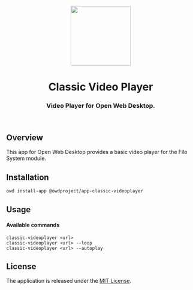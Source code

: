 <p align="center">
  <img width="160" height="160" src="https://avatars.githubusercontent.com/u/65117737?s=160&v=4" />
</p>
<h1 align="center">Classic Video Player</h1>
<h3 align="center">
  Video Player for Open Web Desktop.
</h3>

<br />

## Overview

This app for Open Web Desktop provides a basic video player for the File System module.

## Installation

```bash
owd install-app @owdproject/app-classic-videoplayer
```

## Usage

#### Available commands

```
classic-videoplayer <url>
classic-videoplayer <url> --loop
classic-videoplayer <url> --autoplay
```

## License

The application is released under the [MIT License](LICENSE).
